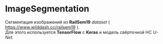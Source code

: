 # ImageSegmentation
Сегментация изображений из **RailSem19** *dataset* ( https://www.wilddash.cc/railsem19 ).   
Для этого используется **TensorFlow** с **Keras** и модель свёрточной НС *U-Net*.
